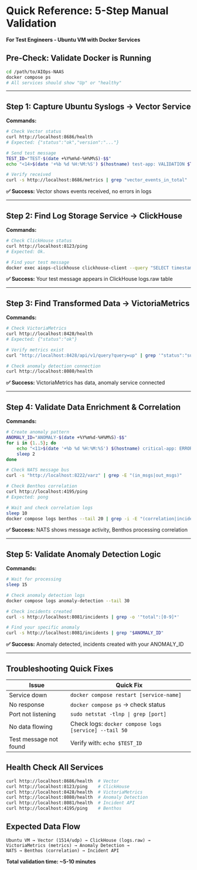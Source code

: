 # Quick Reference: 5-Step Manual Validation

**For Test Engineers - Ubuntu VM with Docker Services**

## Pre-Check: Validate Docker is Running
```bash
cd /path/to/AIOps-NAAS
docker compose ps
# All services should show "Up" or "healthy"
```

---

## Step 1: Capture Ubuntu Syslogs → Vector Service

**Commands:**
```bash
# Check Vector status
curl http://localhost:8686/health
# Expected: {"status":"ok","version":"..."}

# Send test message
TEST_ID="TEST-$(date +%Y%m%d-%H%M%S)-$$"
echo "<14>$(date '+%b %d %H:%M:%S') $(hostname) test-app: VALIDATION $TEST_ID Normal system operation" | nc -u localhost 1514

# Verify received
curl -s http://localhost:8686/metrics | grep "vector_events_in_total"
```

**✅ Success:** Vector shows events received, no errors in logs

---

## Step 2: Find Log Storage Service → ClickHouse

**Commands:**
```bash
# Check ClickHouse status
curl http://localhost:8123/ping
# Expected: Ok.

# Find your test message
docker exec aiops-clickhouse clickhouse-client --query "SELECT timestamp, level, message FROM logs.raw WHERE message LIKE '%$TEST_ID%' ORDER BY timestamp DESC LIMIT 5"
```

**✅ Success:** Your test message appears in ClickHouse logs.raw table

---

## Step 3: Find Transformed Data → VictoriaMetrics

**Commands:**
```bash
# Check VictoriaMetrics
curl http://localhost:8428/health
# Expected: {"status":"ok"}

# Verify metrics exist
curl "http://localhost:8428/api/v1/query?query=up" | grep '"status":"success"'

# Check anomaly detection connection
curl http://localhost:8080/health
```

**✅ Success:** VictoriaMetrics has data, anomaly service connected

---

## Step 4: Validate Data Enrichment & Correlation

**Commands:**
```bash
# Create anomaly pattern
ANOMALY_ID="ANOMALY-$(date +%Y%m%d-%H%M%S)-$$"
for i in {1..5}; do
    echo "<11>$(date '+%b %d %H:%M:%S') $(hostname) critical-app: ERROR $ANOMALY_ID Database connection failed - attempt $i" | nc -u localhost 1514
    sleep 2
done

# Check NATS message bus
curl -s "http://localhost:8222/varz" | grep -E "(in_msgs|out_msgs)"

# Check Benthos correlation
curl http://localhost:4195/ping
# Expected: pong

# Wait and check correlation logs
sleep 10
docker compose logs benthos --tail 20 | grep -i -E "(correlation|incident|anomaly)"
```

**✅ Success:** NATS shows message activity, Benthos processing correlation

---

## Step 5: Validate Anomaly Detection Logic

**Commands:**
```bash
# Wait for processing
sleep 15

# Check anomaly detection logs
docker compose logs anomaly-detection --tail 30

# Check incidents created
curl -s http://localhost:8081/incidents | grep -o '"total":[0-9]*'

# Find your specific anomaly
curl -s http://localhost:8081/incidents | grep "$ANOMALY_ID"
```

**✅ Success:** Anomaly detected, incidents created with your ANOMALY_ID

---

## Troubleshooting Quick Fixes

| Issue | Quick Fix |
|-------|-----------|
| Service down | `docker compose restart [service-name]` |
| No response | `docker compose ps` → check status |
| Port not listening | `sudo netstat -tlnp \| grep [port]` |
| No data flowing | Check logs: `docker compose logs [service] --tail 50` |
| Test message not found | Verify with: `echo $TEST_ID` |

## Health Check All Services
```bash
curl http://localhost:8686/health  # Vector
curl http://localhost:8123/ping    # ClickHouse  
curl http://localhost:8428/health  # VictoriaMetrics
curl http://localhost:8080/health  # Anomaly Detection
curl http://localhost:8081/health  # Incident API
curl http://localhost:4195/ping    # Benthos
```

## Expected Data Flow
```
Ubuntu VM → Vector (1514/udp) → ClickHouse (logs.raw) → 
VictoriaMetrics (metrics) → Anomaly Detection → 
NATS → Benthos (correlation) → Incident API
```

**Total validation time: ~5-10 minutes**